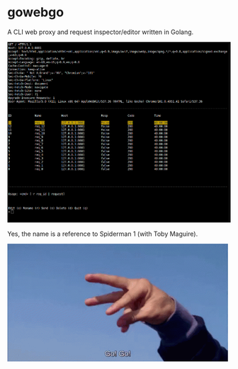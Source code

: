 # gowebgo
A CLI web proxy and request inspector/editor written in Golang.

![User Interface](images/ui.png "User Interface")

Yes, the name is a reference to Spiderman 1 (with Toby Maguire).

![Go web go](images/go-web-go.gif "Go web go!")
